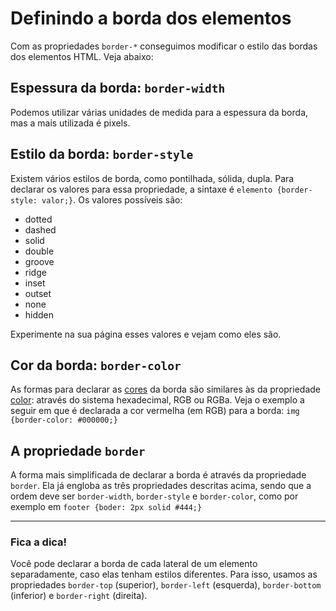 # Definindo a borda dos elementos

Com as propriedades `border-*` conseguimos modificar o estilo das bordas dos elementos HTML. Veja abaixo:

## Espessura da borda: `border-width`

Podemos utilizar várias unidades de medida para a espessura da borda, mas a mais utilizada é pixels.

## Estilo da borda: `border-style`

Existem vários estilos de borda, como pontilhada, sólida, dupla. Para declarar os valores para essa propriedade, a sintaxe é `elemento {border-style: valor;}`. Os valores possíveis são:

- dotted
- dashed
- solid
- double
- groove
- ridge
- inset
- outset
- none
- hidden

Experimente na sua página esses valores e vejam como eles são.

## Cor da borda: `border-color`

As formas para declarar as [cores](http://escola.mupi.me/conteudos/design-cores) da borda são similares às da propriedade [color](propriedades_tipograficas.md): através do sistema hexadecimal, RGB ou RGBa. Veja o exemplo a seguir em que é declarada a cor vermelha (em RGB) para a borda:
`img {border-color: #000000;}`

## A propriedade `border`

A forma mais simplificada de declarar a borda é através da propriedade `border`. Ela já engloba as três propriedades descritas acima, sendo que a ordem deve ser `border-width`, `border-style` e `border-color`, como por exemplo em `footer {boder: 2px solid #444;}`

---

### Fica a dica!

Você pode declarar a borda de cada lateral de um elemento separadamente, caso elas tenham estilos diferentes. Para isso, usamos as propriedades `border-top` (superior), `border-left` (esquerda), `border-bottom` (inferior) e `border-right` (direita).
